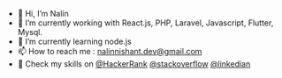 - 👋 Hi, I’m Nalin
- 👀  I’m currently working with React.js, PHP, Laravel, Javascript, Flutter, Mysql.
- 🌱 I’m currently learning node.js
- 📫 How to reach me : nalinnishant.dev@gmail.com
- 🥇 Check my skills on  <a target="_blank" href="https://www.hackerrank.com/nalinnishant_020" rel="nofollow">@HackerRank</a>  <a target="_blank" href="https://stackoverflow.com/users/11557234/nalin-nishant" rel="nofollow">@stackoverflow</a> <a target="_blank" href="https://www.linkedin.com/in/nalin-nishant/" rel="nofollow">@linkedian</a>

